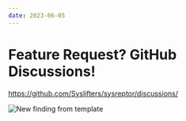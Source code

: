 ```yaml
---
date: 2023-06-05
---
```


# Feature Request? GitHub Discussions!
https://github.com/Syslifters/sysreptor/discussions/

![New finding from template](/images/show/github_discussions.png)
